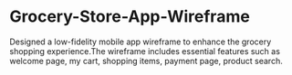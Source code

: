 # Grocery-Store-App-Wireframe
Designed a low-fidelity mobile app wireframe to enhance the grocery shopping experience.The wireframe includes essential features such as welcome page, my cart,  shopping items, payment page, product search. 

